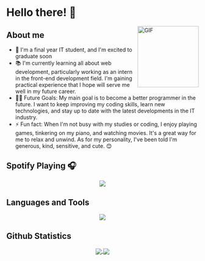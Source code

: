 # Hello there! 👋

<img align="right" alt="GIF" height="160px" src="https://media.giphy.com/media/VbnUQpnihPSIgIXuZv/giphy.gif" />

## About me
- :school: I'm a final year IT student, and I'm excited to graduate soon
- 📚 I'm currently learning all about web development, particularly working as an intern in the front-end development field. I'm gaining practical experience that I hope will serve me well in my future career.
- 💪🏼 Future Goals: My main goal is to become a better programmer in the future. I want to keep improving my coding skills, learn new technologies, and stay up to date with the latest developments in the IT industry.
- ⚡ Fun fact: When I'm not busy with my studies or coding, I enjoy playing games, tinkering on my piano, and watching movies. It's a great way for me to relax and unwind. As for my personality, I've been told I'm generous, kind, sensitive, and cute. 😊




## Spotify Playing 🎧

<p align="center">
  <img src="https://spotify-github-profile.vercel.app/api/view?uid=31hadefsewwk5c2iklh6xd7chl4e&cover_image=true&theme=default&show_offline=true&background_color=121212&interchange=true&bar_color=53b14f&bar_color_cover=false" >
</p>
  



## Languages and Tools 
<p align="center">
  <a href="https://skillicons.dev">
    <img src="https://skillicons.dev/icons?i=html,css,javascript,typescript,bootstrap,jquery,react,redux,materialui,dotnet,cs,java,py&perline=14" />
  </a>
</p>

## Github Statistics 
  
<div align="center"> 
     <a href="">
      <img align="center" src="https://github-readme-stats-sigma-five.vercel.app/api?username=nieyim&show_icons=true&include_all_commits=true&count_private=true&theme=react&line_height=40" />
    </a>
    <a href="">
      <img align="center" src="https://github-readme-stats.vercel.app/api/top-langs/?username=nieyim&theme=react&line_height=40&hide=css"/>
    </a>
</div


